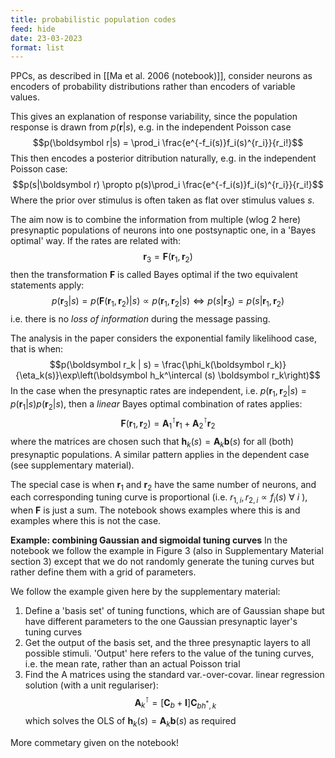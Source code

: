 ```yaml
---
title: probabilistic population codes
feed: hide
date: 23-03-2023
format: list
---
```



PPCs, as described in [[Ma et al. 2006 (notebook)]], consider neurons as encoders of probability distributions rather than encoders of variable values.

This gives an explanation of response variability, since the population response is drawn from $p(\boldsymbol r|s)$, e.g. in the independent Poisson case $$p(\boldsymbol r|s) = \prod_i \frac{e^{-f_i(s)}f_i(s)^{r_i}}{r_i!}$$
This then encodes a posterior ditribution naturally, e.g.  in the independent Poisson case: $$p(s|\boldsymbol r) \propto  p(s)\prod_i \frac{e^{-f_i(s)}f_i(s)^{r_i}}{r_i!}$$Where the prior over stimulus is often taken as flat over stimulus values $s$.

The aim now is to combine the information from multiple (wlog 2 here) presynaptic populations of neurons into one postsynaptic one, in a 'Bayes optimal' way. If the rates are related with:$$\boldsymbol r_3 = \boldsymbol F(\boldsymbol r_1, \boldsymbol r_2)$$then the transformation $\boldsymbol F$ is called Bayes optimal if the two equivalent statements apply:$$p(\boldsymbol r_3|s) = p(\boldsymbol F(\boldsymbol r_1, \boldsymbol r_2)|s) \propto p(\boldsymbol r_1, \boldsymbol r_2|s) \iff p(s|\boldsymbol r_3) = p(s | \boldsymbol r_1, \boldsymbol r_2)$$i.e. there is no *loss of information* during the message passing.

The analysis in the paper considers the exponential family likelihood case, that is when:$$p(\boldsymbol r_k | s) = \frac{\phi_k(\boldsymbol r_k)}{\eta_k(s)}\exp\left(\boldsymbol h_k^\intercal (s) \boldsymbol r_k\right)$$
In the case when the presynaptic rates are independent, i.e. $p(\boldsymbol r_1, \boldsymbol r_2|s) = p(\boldsymbol r_1 | s) p(\boldsymbol r_2|s)$, then a *linear* Bayes optimal combination of rates applies:$$\boldsymbol F(\boldsymbol r_1, \boldsymbol r_2) = \boldsymbol A_1^\intercal \boldsymbol r_1 + \boldsymbol A_2^\intercal \boldsymbol r_2$$where the matrices are chosen such that $\boldsymbol h_k(s) = \boldsymbol A_k \boldsymbol b(s)$ for all (both) presynaptic populations. A similar pattern applies in the dependent case (see supplementary material).

The special case is when $\boldsymbol r_1$ and $\boldsymbol r_2$ have the same number of neurons, and each corresponding tuning curve is proportional (i.e. $r_{1,i}, r_{2,i} \propto f_i(s) \ \forall\ i$ ), when $\boldsymbol F$ is just a sum. The notebook shows examples where this is and examples where this is not the case.

**Example: combining Gaussian and sigmoidal tuning curves**
In the notebook we follow the example in Figure 3 (also in Supplementary Material section 3) except that we do not randomly generate the tuning curves but rather define them with a grid of parameters.

We follow the example given here by the supplementary material:
1. Define a 'basis set' of tuning functions, which are of Gaussian shape but have different parameters to the one Gaussian presynaptic layer's tuning curves
2. Get the output of the basis set, and the three presynaptic layers to all possible stimuli. 'Output' here refers to the value of the tuning curves, i.e. the mean rate, rather than an actual Poisson trial
3. Find the A matrices using the standard var.-over-covar. linear regression solution (with a unit regulariser):$$\boldsymbol A_k^\intercal = \left[\boldsymbol C_b + \boldsymbol I \right]\boldsymbol C_{bh^*,k}$$which solves the OLS of $\boldsymbol h_k(s) = \boldsymbol A_k \boldsymbol b(s)$ as required

More commetary given on the notebook!